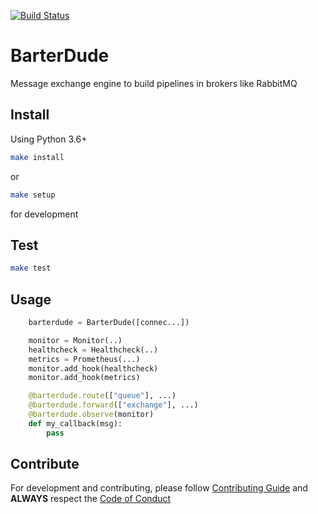[![Build Status](https://travis-ci.com/olxbr/BarterDude.svg?branch=master)](https://travis-ci.com/olxbr/BarterDude)

# BarterDude
Message exchange engine to build pipelines in brokers like RabbitMQ

## Install

Using Python 3.6+

```sh
make install
```

or

```sh
make setup
```

for development

## Test

```sh
make test
```

## Usage

```python
    barterdude = BarterDude([connec...])

    monitor = Monitor(..)
    healthcheck = Healthcheck(..)
    metrics = Prometheus(...)
    monitor.add_hook(healthcheck)
    monitor.add_hook(metrics)

    @barterdude.route(["queue"], ...)
    @barterdude.forward(["exchange"], ...)
    @barterdude.observe(monitor)
    def my_callback(msg):
        pass
```

## Contribute

For development and contributing, please follow [Contributing Guide](https://github.com/olxbr/BarterDude/blob/master/CONTRIBUTING.md) and **ALWAYS** respect the [Code of Conduct](https://github.com/olxbr/BarterDude/blob/master/CODE_OF_CONDUCT.md)